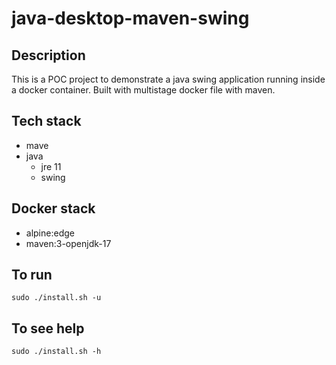 # java-desktop-maven-swing

## Description
This is a POC project to demonstrate a
java swing application running inside a
docker container. Built with multistage
docker file with maven.

## Tech stack
- mave
- java
  - jre 11
  - swing

## Docker stack
- alpine:edge
- maven:3-openjdk-17

## To run
`sudo ./install.sh -u`

## To see help
`sudo ./install.sh -h`
